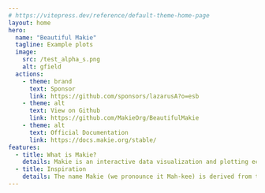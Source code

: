```yaml
---
# https://vitepress.dev/reference/default-theme-home-page
layout: home
hero:
  name: "Beautiful Makie"
  tagline: Example plots
  image:
    src: /test_alpha_s.png
    alt: gfield
  actions:
    - theme: brand
      text: Sponsor
      link: https://github.com/sponsors/lazarusA?o=esb
    - theme: alt
      text: View on Github
      link: https://github.com/MakieOrg/BeautifulMakie
    - theme: alt
      text: Official Documentation
      link: https://docs.makie.org/stable/
features:
  - title: What is Makie?
    details: Makie is an interactive data visualization and plotting ecosystem for the Julia programming language, available on Windows, Linux and Mac. You can use Makie to interactively explore your data and create simple GUIs in native windows or web browsers, export high-quality vector graphics or even raytrace with physically accurate lightning.
  - title: Inspiration
    details: The name Makie (we pronounce it Mah-kee) is derived from the japanese word 蒔絵, which is a technique to sprinkle lacquer with gold and silver powder. Data is the gold and silver of our age, so let's spread it out beautifully on the screen! <br> <i>- Simon Danisch -</i>
---
```

<Gallery :images="images" />
<script setup lang="ts">
import Gallery from './components/Gallery.vue'
const images = [
  {
    href: 'examples/animations/scatters_size',
    src: 'examples/animations/assets/animScatters.mp4',
  },
  {
    href: 'examples/2d/lines/line_latex_bessels',
    src: 'examples/2d/lines/line_latex_bessels.svg',
  },
    {
    href: 'examples/2d/lines/line_cmaps_a',
    src: 'examples/2d/lines/line_cmaps_a.svg',
  },
    {
    href: 'examples/2d/streamplot/streamplot',
    src: 'examples/2d/streamplot/streamplot.png',
  },
    {
    href: 'examples/3d/contour3d',
    src: 'examples/3d/contour3d/contourf_contour3d.png',
  },
    {
    href: 'examples/3d/lines3d/archimedean_spiral',
    src: 'examples/3d/lines3d/archimedean_spiral.png',
  },
    {
    href: 'examples/3d/meshes/meshes',
    src: 'examples/3d/meshes/meshes.png',
  },
    {
    href: 'examples/3d/mscatters/RRGraph3D',
    src: 'examples/3d/mscatters/RRGraph3D.png',
  },
    {
    href: 'examples/themes/dark_surface_contour3d_streamplot',
    src: 'examples/themes/dark_surface_contour3d_streamplot.png',
  },
]
</script>

